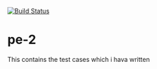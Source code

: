 [![Build Status](https://travis-ci.org/gattinenirohini66/pe-2.svg?branch=master)](https://travis-ci.org/gattinenirohini66/pe-2)
# pe-2
This contains the test cases which i hava written
